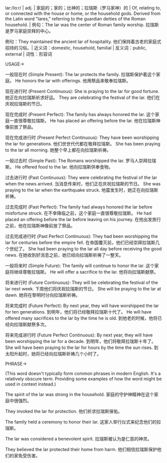lar:/lɑːr/ | adj. | 家庭的；家的；灶神的；拉瑞斯（罗马家神）的 |  Of, relating to, or connected with the house or home, or the household gods.  Derived from the Latin word "lares," referring to the guardian deities of the Roman household. |  例句：The lar was the center of Roman family worship. 拉瑞斯是罗马家庭崇拜的中心。

例句：They maintained the ancient lar of hospitality. 他们保持着古老的家庭式招待的习俗。| 近义词：domestic, household, familial | 反义词：public, external | 词性：形容词


USAGE->

一般现在时 (Simple Present):
The lar protects the family. 拉瑞斯保护着这个家庭。
He honors the lar with offerings. 他用祭品来敬奉拉瑞斯。

现在进行时 (Present Continuous):
She is praying to the lar for good fortune.  她正在向拉瑞斯祈求好运。
They are celebrating the festival of the lar. 他们在庆祝拉瑞斯的节日。

现在完成时 (Present Perfect):
The family has always honored the lar.  这个家庭一直很尊敬拉瑞斯。
He has placed an offering before the lar. 他在拉瑞斯神像前放了祭品。

现在完成进行时 (Present Perfect Continuous):
They have been worshipping the lar for generations.  他们世世代代都在敬拜拉瑞斯。
She has been praying to the lar all morning. 她整个早上都在向拉瑞斯祈祷。

一般过去时 (Simple Past):
The Romans worshipped the lar. 罗马人崇拜拉瑞斯。
He offered food to the lar. 他向拉瑞斯供奉食物。

过去进行时 (Past Continuous):
They were celebrating the festival of the lar when the news arrived. 当消息传来时，他们正在庆祝拉瑞斯的节日。
She was praying to the lar when the earthquake struck. 地震发生时，她正在向拉瑞斯祈祷。


过去完成时 (Past Perfect):
The family had always honored the lar before misfortune struck.  在不幸降临之前，这个家庭一直很尊敬拉瑞斯。
He had placed an offering before the lar before leaving on his journey.  在他出发旅行之前，他在拉瑞斯神像前放了祭品。


过去完成进行时 (Past Perfect Continuous):
They had been worshipping the lar for centuries before the empire fell.  在帝国覆灭前，他们已经崇拜拉瑞斯几个世纪了。
She had been praying to the lar all day before receiving the good news.  在她收到好消息之前，她已经向拉瑞斯祈祷了一整天。


一般将来时 (Simple Future):
The family will continue to honor the lar.  这个家庭将继续尊敬拉瑞斯。
He will offer a sacrifice to the lar. 他将向拉瑞斯献祭。


将来进行时 (Future Continuous):
They will be celebrating the festival of the lar next week. 下周他们将庆祝拉瑞斯的节日。
She will be praying to the lar at dawn. 她将在黎明时分向拉瑞斯祈祷。


将来完成时 (Future Perfect):
By next year, they will have worshipped the lar for ten generations. 到明年，他们将已经敬拜拉瑞斯十代了。
He will have offered many sacrifices to the lar by the time he is old.  到他老的时候，他将已经向拉瑞斯献祭多次。


将来完成进行时 (Future Perfect Continuous):
By next year, they will have been worshipping the lar for a decade. 到明年，他们将敬拜拉瑞斯十年了。
She will have been praying to the lar for hours by the time the sun rises.  到太阳升起时，她将已经向拉瑞斯祈祷几个小时了。




PHRASE->

(This word doesn't typically form common phrases in modern English.  It's a relatively obscure term.  Providing some examples of how the word might be used in context instead.)

The spirit of the lar was strong in the household. 家庭的守护神精神在这个家庭中很强烈。

They invoked the lar for protection. 他们祈求拉瑞斯保佑。

The family held a ceremony to honor their lar.  这家人举行仪式来纪念他们的拉瑞斯。

The lar was considered a benevolent spirit. 拉瑞斯被认为是仁慈的神灵。

They believed the lar protected their home from harm. 他们相信拉瑞斯保护他们的家免受伤害。
